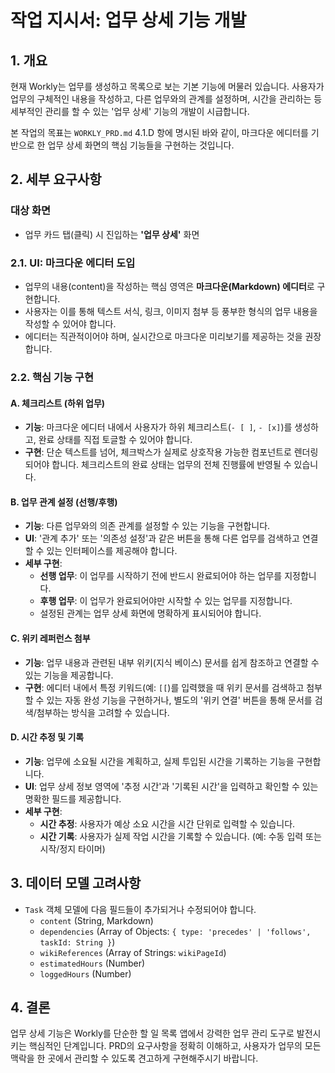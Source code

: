 # 작업 지시서: 업무 상세 기능 개발

## 1. 개요

현재 Workly는 업무를 생성하고 목록으로 보는 기본 기능에 머물러 있습니다. 사용자가 업무의 구체적인 내용을 작성하고, 다른 업무와의 관계를 설정하며, 시간을 관리하는 등 세부적인 관리를 할 수 있는 '업무 상세' 기능의 개발이 시급합니다.

본 작업의 목표는 `WORKLY_PRD.md` 4.1.D 항에 명시된 바와 같이, 마크다운 에디터를 기반으로 한 업무 상세 화면의 핵심 기능들을 구현하는 것입니다.

## 2. 세부 요구사항

### 대상 화면
-   업무 카드 탭(클릭) 시 진입하는 **'업무 상세'** 화면

### 2.1. UI: 마크다운 에디터 도입

-   업무의 내용(content)을 작성하는 핵심 영역은 **마크다운(Markdown) 에디터**로 구현합니다.
-   사용자는 이를 통해 텍스트 서식, 링크, 이미지 첨부 등 풍부한 형식의 업무 내용을 작성할 수 있어야 합니다.
-   에디터는 직관적이어야 하며, 실시간으로 마크다운 미리보기를 제공하는 것을 권장합니다.

### 2.2. 핵심 기능 구현

#### A. 체크리스트 (하위 업무)

-   **기능**: 마크다운 에디터 내에서 사용자가 하위 체크리스트(`- [ ]`, `- [x]`)를 생성하고, 완료 상태를 직접 토글할 수 있어야 합니다.
-   **구현**: 단순 텍스트를 넘어, 체크박스가 실제로 상호작용 가능한 컴포넌트로 렌더링되어야 합니다. 체크리스트의 완료 상태는 업무의 전체 진행률에 반영될 수 있습니다.

#### B. 업무 관계 설정 (선행/후행)

-   **기능**: 다른 업무와의 의존 관계를 설정할 수 있는 기능을 구현합니다.
-   **UI**: '관계 추가' 또는 '의존성 설정'과 같은 버튼을 통해 다른 업무를 검색하고 연결할 수 있는 인터페이스를 제공해야 합니다.
-   **세부 구현**:
    -   **선행 업무**: 이 업무를 시작하기 전에 반드시 완료되어야 하는 업무를 지정합니다.
    -   **후행 업무**: 이 업무가 완료되어야만 시작할 수 있는 업무를 지정합니다.
    -   설정된 관계는 업무 상세 화면에 명확하게 표시되어야 합니다.

#### C. 위키 레퍼런스 첨부

-   **기능**: 업무 내용과 관련된 내부 위키(지식 베이스) 문서를 쉽게 참조하고 연결할 수 있는 기능을 제공합니다.
-   **구현**: 에디터 내에서 특정 키워드(예: `[[`)를 입력했을 때 위키 문서를 검색하고 첨부할 수 있는 자동 완성 기능을 구현하거나, 별도의 '위키 연결' 버튼을 통해 문서를 검색/첨부하는 방식을 고려할 수 있습니다.

#### D. 시간 추정 및 기록

-   **기능**: 업무에 소요될 시간을 계획하고, 실제 투입된 시간을 기록하는 기능을 구현합니다.
-   **UI**: 업무 상세 정보 영역에 '추정 시간'과 '기록된 시간'을 입력하고 확인할 수 있는 명확한 필드를 제공합니다.
-   **세부 구현**:
    -   **시간 추정**: 사용자가 예상 소요 시간을 시간 단위로 입력할 수 있습니다.
    -   **시간 기록**: 사용자가 실제 작업 시간을 기록할 수 있습니다. (예: 수동 입력 또는 시작/정지 타이머)

## 3. 데이터 모델 고려사항

-   `Task` 객체 모델에 다음 필드들이 추가되거나 수정되어야 합니다.
    -   `content` (String, Markdown)
    -   `dependencies` (Array of Objects: `{ type: 'precedes' | 'follows', taskId: String }`)
    -   `wikiReferences` (Array of Strings: `wikiPageId`)
    -   `estimatedHours` (Number)
    -   `loggedHours` (Number)

## 4. 결론

업무 상세 기능은 Workly를 단순한 할 일 목록 앱에서 강력한 업무 관리 도구로 발전시키는 핵심적인 단계입니다. PRD의 요구사항을 정확히 이해하고, 사용자가 업무의 모든 맥락을 한 곳에서 관리할 수 있도록 견고하게 구현해주시기 바랍니다.
